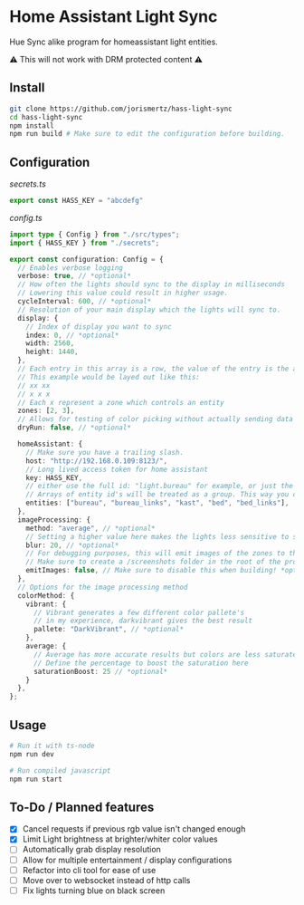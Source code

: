 # Home Assistant Light Sync
Hue Sync alike program for homeassistant light entities.

⚠️ This will not work with DRM protected content ⚠️

## Install
```bash
git clone https://github.com/jorismertz/hass-light-sync
cd hass-light-sync
npm install
npm run build # Make sure to edit the configuration before building.
```

## Configuration

*secrets.ts*
```typescript
export const HASS_KEY = "abcdefg"
```

*config.ts*
```typescript
import type { Config } from "./src/types";
import { HASS_KEY } from "./secrets";

export const configuration: Config = {
  // Enables verbose logging
  verbose: true, // *optional*
  // How often the lights should sync to the display in milliseconds
  // Lowering this value could result in higher usage.
  cycleInterval: 600, // *optional*
  // Resolution of your main display which the lights will sync to.
  display: {
    // Index of display you want to sync
    index: 0, // *optional*
    width: 2560,
    height: 1440,
  },
  // Each entry in this array is a row, the value of the entry is the amount of columns
  // This example would be layed out like this:
  // xx xx
  // x x x
  // Each x represent a zone which controls an entity
  zones: [2, 3],
  // Allows for testing of color picking without actually sending data to home assistant
  dryRun: false, // *optional*

  homeAssistant: {
    // Make sure you have a trailing slash.
    host: "http://192.168.0.109:8123/",
    // Long lived access token for home assistant
    key: HASS_KEY,
    // either use the full id: "light.bureau" for example, or just the name: "bureau"
    // Arrays of entity id's will be treated as a group. This way you can map multiple lights to a single zone.
    entities: ["bureau", "bureau_links", "kast", "bed", "bed_links"],
  },
  imageProcessing: {
    method: "average", // *optional*
    // Setting a higher value here makes the lights less sensitive to small bright colors
    blur: 20, // *optional*
    // For debugging purposes, this will emit images of the zones to the screenshots folder
    // Make sure to create a /screenshots folder in the root of the project
    emitImages: false, // Make sure to disable this when building! *optional*
  },
  // Options for the image processing method
  colorMethod: {
    vibrant: {
      // Vibrant generates a few different color pallete's
      // in my experience, darkvibrant gives the best result
      pallete: "DarkVibrant", // *optional*
    },
    average: {
      // Average has more accurate results but colors are less saturated
      // Define the percentage to boost the saturation here
      saturationBoost: 25 // *optional*
    }
  },
};
```

## Usage
```bash
# Run it with ts-node
npm run dev

# Run compiled javascript 
npm run start
```

## To-Do / Planned features
- [x] Cancel requests if previous rgb value isn't changed enough
- [x] Limit Light brightness at brighter/whiter color values
- [ ] Automatically grab display resolution
- [ ] Allow for multiple entertainment / display configurations
- [ ] Refactor into cli tool for ease of use
- [ ] Move over to websocket instead of http calls
- [ ] Fix lights turning blue on black screen